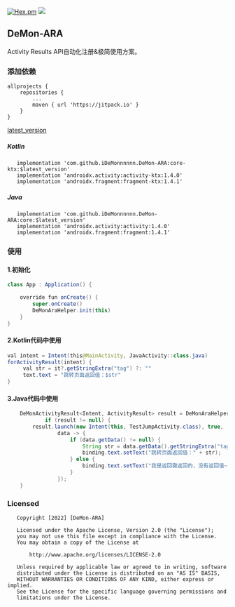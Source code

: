 [![Hex.pm](https://img.shields.io/badge/Jetpack-AndroidX-orange)]() [![](https://jitpack.io/v/iDeMonnnnnn/DeMon-ARA.svg)](https://jitpack.io/#iDeMonnnnnn/DeMon-ARA)
## DeMon-ARA
Activity Results API自动化注册&极简使用方案。

### 添加依赖

```
allprojects {
	repositories {
		...
		maven { url 'https://jitpack.io' }
	}
}
```

[latest_version](https://github.com/iDeMonnnnnn/DeMon-ARA/releases)
##### Kotlin
```
   implementation 'com.github.iDeMonnnnnn.DeMon-ARA:core-ktx:$latest_version'
   implementation 'androidx.activity:activity-ktx:1.4.0'
   implementation 'androidx.fragment:fragment-ktx:1.4.1'
````

##### Java
```
   implementation 'com.github.iDeMonnnnnn.DeMon-ARA:core:$latest_version'
   implementation 'androidx.activity:activity:1.4.0'
   implementation 'androidx.fragment:fragment:1.4.1'
```

### 使用

#### 1.初始化

```java
class App : Application() {

    override fun onCreate() {
        super.onCreate()
        DeMonAraHelper.init(this)
    }
}
```

#### 2.Kotlin代码中使用

```java
val intent = Intent(this@MainActivity, JavaActivity::class.java)
forActivityResult(intent) {
     val str = it?.getStringExtra("tag") ?: ""
     text.text = "跳转页面返回值：$str"
}
```

#### 3.Java代码中使用

```java
    DeMonActivityResult<Intent, ActivityResult> result = DeMonAraHelper.getActivityResult(JavaActivity.this);
            if (result != null) {
        result.launch(new Intent(this, TestJumpActivity.class), true,
                data -> {
                    if (data.getData() != null) {
                        String str = data.getData().getStringExtra("tag");
                        binding.text.setText("跳转页面返回值：" + str);
                    } else {
                        binding.text.setText("我是返回键返回的，没有返回值~");
                    }
                });
    }
```

### Licensed

```
   Copyright [2022] [DeMon-ARA]

   Licensed under the Apache License, Version 2.0 (the "License");
   you may not use this file except in compliance with the License.
   You may obtain a copy of the License at

       http://www.apache.org/licenses/LICENSE-2.0

   Unless required by applicable law or agreed to in writing, software
   distributed under the License is distributed on an "AS IS" BASIS,
   WITHOUT WARRANTIES OR CONDITIONS OF ANY KIND, either express or implied.
   See the License for the specific language governing permissions and
   limitations under the License.
```